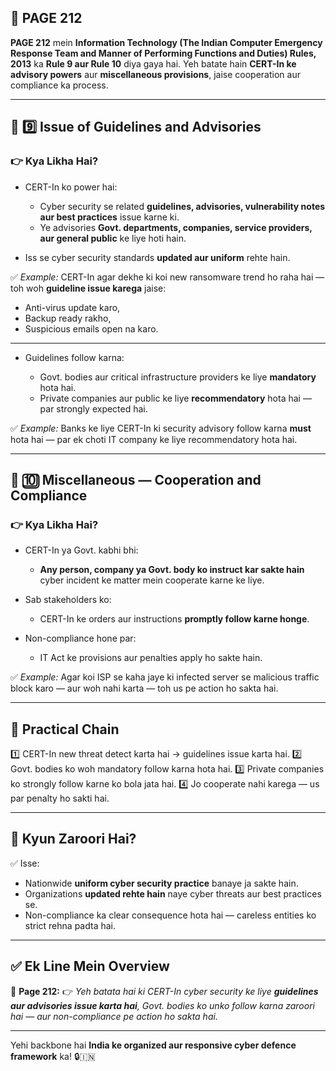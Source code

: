 ## 📄 **PAGE 212**

**PAGE 212** mein **Information Technology (The Indian Computer Emergency Response Team and Manner of Performing Functions and Duties) Rules, 2013** ka **Rule 9 aur Rule 10** diya gaya hai.
Yeh batate hain **CERT-In ke advisory powers** aur **miscellaneous provisions**, jaise cooperation aur compliance ka process.

---

## 🔹 **9️⃣ Issue of Guidelines and Advisories**

### 👉 Kya Likha Hai?

* CERT-In ko power hai:

  * Cyber security se related **guidelines, advisories, vulnerability notes aur best practices** issue karne ki.
  * Ye advisories **Govt. departments, companies, service providers, aur general public** ke liye hoti hain.
* Iss se cyber security standards **updated aur uniform** rehte hain.

✅ *Example:* CERT-In agar dekhe ki koi new ransomware trend ho raha hai — toh woh **guideline issue karega** jaise:

* Anti-virus update karo,
* Backup ready rakho,
* Suspicious emails open na karo.

---

* Guidelines follow karna:

  * Govt. bodies aur critical infrastructure providers ke liye **mandatory** hota hai.
  * Private companies aur public ke liye **recommendatory** hota hai — par strongly expected hai.

✅ *Example:* Banks ke liye CERT-In ki security advisory follow karna **must** hota hai — par ek choti IT company ke liye recommendatory hota hai.

---

## 🔹 **🔟 Miscellaneous — Cooperation and Compliance**

### 👉 Kya Likha Hai?

* CERT-In ya Govt. kabhi bhi:

  * **Any person, company ya Govt. body ko instruct kar sakte hain** cyber incident ke matter mein cooperate karne ke liye.
* Sab stakeholders ko:

  * CERT-In ke orders aur instructions **promptly follow karne honge**.
* Non-compliance hone par:

  * IT Act ke provisions aur penalties apply ho sakte hain.

✅ *Example:* Agar koi ISP se kaha jaye ki infected server se malicious traffic block karo — aur woh nahi karta — toh us pe action ho sakta hai.

---

## 🧩 **Practical Chain**

1️⃣ CERT-In new threat detect karta hai → guidelines issue karta hai.
2️⃣ Govt. bodies ko woh mandatory follow karna hota hai.
3️⃣ Private companies ko strongly follow karne ko bola jata hai.
4️⃣ Jo cooperate nahi karega — us par penalty ho sakti hai.

---

## 🔹 **Kyun Zaroori Hai?**

✅ Isse:

* Nationwide **uniform cyber security practice** banaye ja sakte hain.
* Organizations **updated rehte hain** naye cyber threats aur best practices se.
* Non-compliance ka clear consequence hota hai — careless entities ko strict rehna padta hai.

---

## ✅ **Ek Line Mein Overview**

📌 **Page 212:**
👉 *Yeh batata hai ki CERT-In cyber security ke liye **guidelines aur advisories issue karta hai**, Govt. bodies ko unko follow karna zaroori hai — aur non-compliance pe action ho sakta hai.*

---

Yehi backbone hai **India ke organized aur responsive cyber defence framework** ka! 🔒🇮🇳
